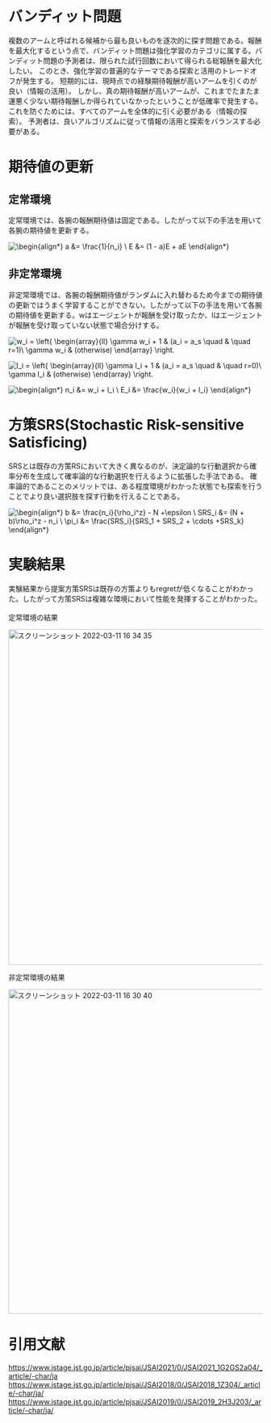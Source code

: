 # バンディット問題
複数のアームと呼ばれる候補から最も良いものを逐次的に探す問題である。報酬を最大化するという点で、バンディット問題は強化学習のカテゴリに属する。バンディット問題の予測者は、限られた試行回数において得られる総報酬を最大化したい。 このとき、強化学習の普遍的なテーマである探索と活用のトレードオフが発生する。 短期的には、現時点での経験期待報酬が高いアームを引くのが良い（情報の活用）。 しかし、真の期待報酬が高いアームが、これまでたまたま運悪く少ない期待報酬しか得られていなかったということが低確率で発生する。 これを防ぐためには、すべてのアームを全体的に引く必要がある（情報の探索）。 予測者は、良いアルゴリズムに従って情報の活用と探索をバランスする必要がある。

# 期待値の更新
## 定常環境
定常環境では、各腕の報酬期待値は固定である。したがって以下の手法を用いて各腕の期待値を更新する。

![\begin{align*}
a &= \frac{1}{n_i} \\
E &= (1 - a)E + aE
\end{align*}
](https://render.githubusercontent.com/render/math?math=%5Cdisplaystyle+%5Cbegin%7Balign%2A%7D%0Aa+%26%3D+%5Cfrac%7B1%7D%7Bn_i%7D+%5C%5C%0AE+%26%3D+%281+-+a%29E+%2B+aE%0A%5Cend%7Balign%2A%7D%0A)

## 非定常環境
非定常環境では、各腕の報酬期待値がランダムに入れ替わるため今までの期待値の更新ではうまく学習することができない。したがって以下の手法を用いて各腕の期待値を更新する。wはエージェントが報酬を受け取ったか、lはエージェントが報酬を受け取っていない状態で場合分けする。

![w_i = \left\{
\begin{array}{ll}
\gamma w_i + 1 & (a_i = a_s  \quad \& \quad  r=1)\\
 \gamma w_i & (otherwise)
\end{array}
\right.
](https://render.githubusercontent.com/render/math?math=%5Cdisplaystyle+w_i+%3D+%5Cleft%5C%7B%0A%5Cbegin%7Barray%7D%7Bll%7D%0A%5Cgamma+w_i+%2B+1+%26+%28a_i+%3D+a_s++%5Cquad+%5C%26+%5Cquad++r%3D1%29%5C%5C%0A+%5Cgamma+w_i+%26+%28otherwise%29%0A%5Cend%7Barray%7D%0A%5Cright.%0A)

![l_i = \left\{
\begin{array}{ll}
\gamma l_i  + 1 & (a_i = a_s  \quad \& \quad  r=0)\\
 \gamma l_i  & (otherwise)
\end{array}
\right.
](https://render.githubusercontent.com/render/math?math=%5Cdisplaystyle+l_i+%3D+%5Cleft%5C%7B%0A%5Cbegin%7Barray%7D%7Bll%7D%0A%5Cgamma+l_i++%2B+1+%26+%28a_i+%3D+a_s++%5Cquad+%5C%26+%5Cquad++r%3D0%29%5C%5C%0A+%5Cgamma+l_i++%26+%28otherwise%29%0A%5Cend%7Barray%7D%0A%5Cright.%0A)

![\begin{align*}
n_i &= w_i + l_i  \\
E_i  &= \frac{w_i}{w_i + l_i}
\end{align*}
](https://render.githubusercontent.com/render/math?math=%5Cdisplaystyle+%5Cbegin%7Balign%2A%7D%0An_i+%26%3D+w_i+%2B+l_i++%5C%5C%0AE_i++%26%3D+%5Cfrac%7Bw_i%7D%7Bw_i+%2B+l_i%7D%0A%5Cend%7Balign%2A%7D%0A)

# 方策SRS(Stochastic Risk-sensitive Satisficing)
SRSとは既存の方策RSにおいて大きく異なるのが、決定論的な行動選択から確率分布を生成して確率論的な行動選択を行えるように拡張した手法である。
確率論的であることのメリットでは、ある程度環境がわかった状態でも探索を行うことでより良い選択肢を探す行動を行えることである。

![\begin{align*}
 b  &= \frac{n_i}{\rho_i^z} -  N +\epsilon \\
SRS_i &=  (N + b)\rho_i^z - n_i  \\
\pi_i &=  \frac{SRS_i}{SRS_1 + SRS_2 + \cdots +SRS_k}
\end{align*}
](https://render.githubusercontent.com/render/math?math=%5Cdisplaystyle+%5Cbegin%7Balign%2A%7D%0A+b++%26%3D+%5Cfrac%7Bn_i%7D%7B%5Crho_i%5Ez%7D+-++N+%2B%5Cepsilon+%5C%5C%0ASRS_i+%26%3D++%28N+%2B+b%29%5Crho_i%5Ez+-+n_i++%5C%5C%0A%5Cpi_i+%26%3D++%5Cfrac%7BSRS_i%7D%7BSRS_1+%2B+SRS_2+%2B+%5Ccdots+%2BSRS_k%7D%0A%5Cend%7Balign%2A%7D%0A)

# 実験結果
実験結果から提案方策SRSは既存の方策よりもregretが低くなることがわかった。したがって方策SRSは複雑な環境において性能を発揮することがわかった。<br><br>
定常環境の結果

<img width="665" alt="スクリーンショット 2022-03-11 16 34 35" src="https://user-images.githubusercontent.com/95354321/157822848-2eec809d-6698-4d1e-9317-4bdc2471a23f.png">

非定常環境の結果

<img width="643" alt="スクリーンショット 2022-03-11 16 30 40" src="https://user-images.githubusercontent.com/95354321/157822360-847a0cfc-0dd6-42ea-bd4d-932c6470e807.png">

# 引用文献
https://www.jstage.jst.go.jp/article/pjsai/JSAI2021/0/JSAI2021_1G2GS2a04/_article/-char/ja
https://www.jstage.jst.go.jp/article/pjsai/JSAI2018/0/JSAI2018_1Z304/_article/-char/ja/
https://www.jstage.jst.go.jp/article/pjsai/JSAI2019/0/JSAI2019_2H3J203/_article/-char/ja/
